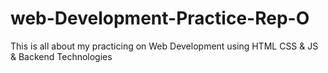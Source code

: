# web-Development-Practice-Rep-O
This is all about my practicing on Web Development using HTML CSS &amp; JS &amp; Backend Technologies
